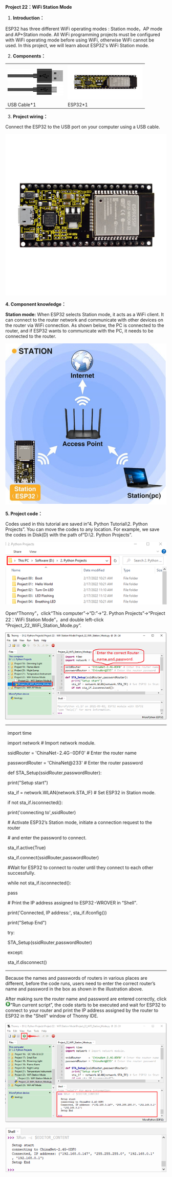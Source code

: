 **Project 22：WiFi Station Mode**

1.  **Introduction：**

ESP32 has three different WiFi operating modes : Station mode，AP mode
and AP+Station mode. All WiFi programming projects must be configured
with WiFi operating mode before using WiFi, otherwise WiFi cannot be
used. In this project, we will learn about ESP32's WiFi Station mode.

2.  **Components：**

<table>
<tbody>
<tr class="odd">
<td><img src="https://raw.githubusercontent.com/keyestudio/KS5012-Keyestudio-ESP32-Learning-Kit-Basic-Edition-Python/master/media/729232b0c2d2c01984808289b222890c.png" style="width:1.8125in;height:0.86458in" /></td>
<td><img src="https://raw.githubusercontent.com/keyestudio/KS5012-Keyestudio-ESP32-Learning-Kit-Basic-Edition-Python/master/media/53f17b0de2d98d4714e8fe9043a346ca.jpeg" style="width:2.43681in;height:1.13472in" /></td>
</tr>
<tr class="even">
<td>USB Cable*1</td>
<td>ESP32*1</td>
</tr>
</tbody>
</table>

3.  **Project wiring：**

Connect the ESP32 to the USB port on your computer using a USB cable.

![](/media/53f17b0de2d98d4714e8fe9043a346ca.jpeg)

**4. Component knowledge：**

**Station mode:** When ESP32 selects Station mode, it acts as a WiFi
client. It can connect to the router network and communicate with other
devices on the router via WiFi connection. As shown below, the PC is
connected to the router, and if ESP32 wants to communicate with the PC,
it needs to be connected to the router.

![](/media/f74baff97695aa2ee33a8c19370d2547.png)

**5. Project code：**

Codes used in this tutorial are saved in“4. Python Tutorial\\2. Python
Projects”. You can move the codes to any location. For example, we save
the codes in Disk(D) with the path of“D:\\2. Python Projects”.

![](/media/906b7d4391131929a6b0726f7f5bab30.png)

Open“Thonny”，click“This computer”→“D:”→“2. Python Projects”→“Project
22：WiFi Station Mode”，and double left-click
“Project\_22\_WiFi\_Station\_Mode.py”.

![](/media/f635c610b8a71be2e9b00eaba40f655c.png)

<table>
<tbody>
<tr class="odd">
<td><p>import time</p>
<p>import network # Import network module.</p>
<p>ssidRouter = 'ChinaNet-2.4G-0DF0' # Enter the router name</p>
<p>passwordRouter = 'ChinaNet@233' # Enter the router password</p>
<p>def STA_Setup(ssidRouter,passwordRouter):</p>
<p>print("Setup start")</p>
<p>sta_if = network.WLAN(network.STA_IF) # Set ESP32 in Station mode.</p>
<p>if not sta_if.isconnected():</p>
<p>print('connecting to',ssidRouter)</p>
<p># Activate ESP32’s Station mode, initiate a connection request to the router</p>
<p># and enter the password to connect.</p>
<p>sta_if.active(True)</p>
<p>sta_if.connect(ssidRouter,passwordRouter)</p>
<p>#Wait for ESP32 to connect to router until they connect to each other successfully.</p>
<p>while not sta_if.isconnected():</p>
<p>pass</p>
<p># Print the IP address assigned to ESP32-WROVER in “Shell”.</p>
<p>print('Connected, IP address:', sta_if.ifconfig())</p>
<p>print("Setup End")</p>
<p>try:</p>
<p>STA_Setup(ssidRouter,passwordRouter)</p>
<p>except:</p>
<p>sta_if.disconnect()</p></td>
</tr>
</tbody>
</table>

Because the names and passwords of routers in various places are
different, before the code runs, users need to enter the correct
router’s name and password in the box as shown in the illustration
above.

After making sure the router name and password are entered correctly,
click ![](/media/da852227207616ccd9aff28f19e02690.png)“Run current script”, the code starts to be
executed and wait for ESP32 to connect to your router and print the IP
address assigned by the router to ESP32 in the "Shell" window of Thonny
IDE.

![](/media/dc1cdad0343eb57317bd68a0f2dbef28.png)

![](/media/526c4492cd34b9ae833b580ce059646f.png)
